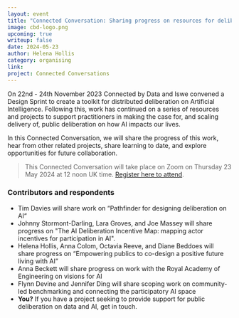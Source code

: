 ```yaml
---
layout: event
title: "Connected Conversation: Sharing progress on resources for deliberation on data & AI governance"
image: cbd-logo.png
upcoming: true
writeup: false
date: 2024-05-23
author: Helena Hollis
category: organising
link: 
project: Connected Conversations
---
```


On 22nd - 24th November 2023 Connected by Data and Iswe convened a Design Sprint to create a toolkit for distributed deliberation on Artificial Intelligence. Following this, work has continued on a series of resources and projects to support practitioners in making the case for, and scaling delivery of, public deliberation on how AI impacts our lives. 

<!--more-->

In this Connected Conversation, we will share the progress of this work, hear from other related projects, share learning to date, and explore opportunities for future collaboration.

> This Connected Conversation will take place on Zoom on Thursday 23 May 2024 at 12 noon UK time. [Register here to attend](https://us06web.zoom.us/meeting/register/tZAqde6hrz0uGdchg77QagvQP9jUZf2rhBoa#/registration).

### Contributors and respondents
* Tim Davies will share work on “Pathfinder for designing deliberation on AI“
* Johnny Stormont-Darling, Lara Groves, and Joe Massey will share progress on "The AI Deliberation Incentive Map: mapping actor incentives for participation in AI".
* Helena Hollis, Anna Colom, Octavia Reeve, and Diane Beddoes will share progress on “Empowering publics to co-design a positive future living with AI”
* Anna Beckett will share progress on work with the Royal Academy of Engineering on visions for AI
* Flynn Devine and Jennifer Ding will share scoping work on community-led benchmarking and  connecting the participatory AI space
* **You?** If you have a project seeking to provide support for public deliberation on data and AI, get in touch.   
